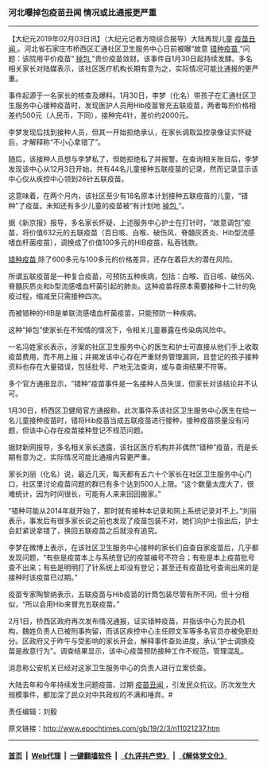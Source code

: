 ### 河北曝掉包疫苗丑闻 情况或比通报更严重
------------------------

<p>
 【大纪元2019年02月03日讯】（大纪元记者方晓综合报导）大陆再现儿童
 <a href="http://www.epochtimes.com/gb/tag/%E7%96%AB%E8%8B%97%E4%B8%91%E9%97%BB.html">
  疫苗丑闻
 </a>
 。河北省石家庄市桥西区汇通社区卫生服务中心日前被曝“故意
 <a href="http://www.epochtimes.com/gb/tag/%E9%94%99%E7%A7%8D%E7%96%AB%E8%8B%97.html">
  错种疫苗
 </a>
 ”问题：该院用平价疫苗“
 <a href="http://www.epochtimes.com/gb/tag/%E6%8E%89%E5%8C%85.html">
  掉包
 </a>
 ”贵价疫苗敛财。该事件自1月30日起持续发酵。多名相关家长对陆媒表示，该社区医疗机构长期有意为之，实际情况可能比通报的更严重。
</p>
<p>
 事件起源于一名家长的核查及爆料。1月30日，李梦（化名）带孩子在汇通社区卫生服务中心接种疫苗时，发现医护人员用Hib疫苗冒充五联疫苗，两者每剂价格相差约500元（人民币，下同），接种完4针，差价约2000元。
</p>
<p>
 李梦发现后找到接种人员，但其一开始拒绝承认，在家长调取监控录像证实怀疑后，才解释称“不小心拿错了”。
</p>
<p>
 随后，该接种人员想与李梦私了，但她拒绝私了并报警。在查询相关账目后，李梦发现该中心从12月3日开始，共有44名儿童接种五联疫苗的记录，然而记录显示该中心仅从疾控中心领到26针五联疫苗。
</p>
<p>
 这意味着，在两个月内，该社区至少有18名原本计划接种五联疫苗的儿童，“错种”了疫苗。未知还有多少儿童的疫苗被“有计划地
 <a href="http://www.epochtimes.com/gb/tag/%E6%8E%89%E5%8C%85.html">
  掉包
 </a>
 ”。
</p>
<p>
 据《新京报》报导，多名家长怀疑，上述服务中心护士在打针时，“故意调包”疫苗，将价值632元的五联疫苗（百日咳、白喉、破伤风、脊髓灰质炎、Hib型流感嗜血杆菌疫苗），调换成了价值100多元的HIB疫苗，私吞钱款。
</p>
<p>
 <a href="http://www.epochtimes.com/gb/tag/%E9%94%99%E7%A7%8D%E7%96%AB%E8%8B%97.html">
  错种疫苗
 </a>
 除了600多元与100多元的价格差异，还存在着巨大的潜在风险。
</p>
<p>
 所谓五联疫苗是一种复合疫苗，可预防五种疾病，包括：白喉、百日咳、破伤风、脊髓灰质炎和b型流感嗜血杆菌引起的肺炎。这种疫苗将原本需要接种十二针的免疫过程，缩减至只需接种四次。
</p>
<p>
 而被错种的HIB是单联流感嗜血杆菌疫苗，只能预防一种疾病。
</p>
<p>
 这种“掉包”使家长在不知情的情况下，令相关儿童暴露在传染病风险中。
</p>
<p>
 一名冯姓家长表示，涉案的社区卫生服务中心的医生和护士可直接从他们手上收取疫苗费用，而不用上报；并揭发该中心存在严重财务管理漏洞，且登记的孩子接种资料也存在大量错误，包括批号、产地无法查询，或与查询结果不符等。
</p>
<p>
 多个官方通报显示，“错种”疫苗事件是一名接种人员失误，但家长对该结论并不认可。
</p>
<p>
 1月30日，桥西区卫健局官方通报称，此次事件系该社区卫生服务中心医生在给一名儿童接种疫苗时，错将Hib疫苗当成五联疫苗进行接种，接种疫苗质量没有问题，但该中心存在疫苗接种登记不规范问题。
</p>
<p>
 据财新网报导，多名相关家长透露，该社区医疗机构并非偶然“错种”疫苗，而是长期有意为之，实际情况可能比通报内容更严重。
</p>
<p>
 家长刘丽（化名）说，最近几天，每天都有五六十个家长在社区卫生服务中心门口，社区里讨论疫苗问题的群已有多个达到500人上限。“这个数量太庞大了，很难统计，因为时间很长，可能有人来来回回搬家。”
</p>
<p>
 “错种可能从2014年就开始了，那时就有接种本记录和网上系统记录对不上。”刘丽表示，事发后有很多家长说之前也发现了疫苗包装不对，她们向护士指出后，护士会赶紧说拿错了，换回五联疫苗之后就没有追究。
</p>
<p>
 李梦在微博上表示，在该社区卫生服务中心接种的家长们自查自家疫苗后，几乎都发现问题，“有些是疫苗本上与系统登记的疫苗编号不符合；有些是本上疫苗批号查不出来；有些是明明打了针系统上却没有登记；甚至还有疫苗批号查询出来的是接种时该疫苗已过期。”
</p>
<p>
 疫苗专家陶黎纳表示，五联疫苗与Hib疫苗的针筒包装尽管有所不同，但十分相似，“所以会用Hib来冒充五联疫苗。”
</p>
<p>
 2月1日，桥西区政府再次发布情况通报，证实错种疫苗，并指该中心为民办机构，魏姓负责人已被刑事拘留，而该区疾控中心主任顾文军等多名官员亦被免职处分。区政府又于昨午与受影响的家长开会，解释事件查处进度，承认“护士调换疫苗是故意行为”。调查结果显示，该中心疫苗预防接种工作不规范，管理混乱。
</p>
<p>
 消息称公安机关已经对这家卫生服务中心的负责人进行立案侦查。
</p>
<p>
 大陆去年和今年持续发生问题疫苗、过期
 <a href="http://www.epochtimes.com/gb/tag/%E7%96%AB%E8%8B%97%E4%B8%91%E9%97%BB.html">
  疫苗丑闻
 </a>
 ，引发民众抗议。历次发生大规模事件，都加深了民众对中共政权的不满和唾弃。#
</p>
<p>
 责任编辑：刘毅
</p>

原文链接：http://www.epochtimes.com/gb/19/2/3/n11021237.htm


------------------------
#### [首页](https://github.com/gfw-breaker/banned-news/blob/master/README.md) &nbsp;|&nbsp; [Web代理](https://github.com/labour-camp/helloworld) &nbsp;|&nbsp; [一键翻墙软件](https://github.com/gfw-breaker/nogfw/blob/master/README.md) &nbsp;|&nbsp; [《九评共产党》](https://github.com/gfw-breaker/9ping.md/blob/master/README.md#九评之一评共产党是什么) &nbsp;|&nbsp; [《解体党文化》](https://github.com/gfw-breaker/jtdwh.md/blob/master/README.md#绪论)

